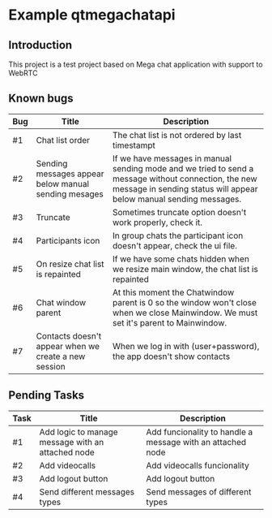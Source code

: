# Example qtmegachatapi #

## Introduction ##

This project is a test project based on Mega chat application with support to WebRTC

## Known bugs

| Bug | Title                                                | Description                                                                                                                                                                |
|-----|------------------------------------------------------|----------------------------------------------------------------------------------------------------------------------------------------------------------------------------|
| #1  | Chat list order                                      | The chat list is not ordered by last timestampt                                                                                                                            |
| #2  | Sending messages appear below manual sending mesages | If we have messages in manual sending mode and we tried to send a message without connection, the new message in sending status will appear below manual sending messages. |
| #3  | Truncate                                             | Sometimes truncate option doesn't work properly, check it.                                                                                                                 |
| #4  | Participants icon                                    | In group chats the participant icon doesn't appear, check the ui file.                                                                                                     |
| #5  | On resize chat list is repainted                     | If we have some chats hidden when we resize main window, the chat list is repainted                                                                                        |
| #6  | Chat window parent                                   | At this moment the Chatwindow parent is 0 so the window won't close when we close Mainwindow. We must set it's parent to Mainwindow.                                       |
| #7  | Contacts doesn't appear when we create a new session | When we log in with (user+password), the app doesn't show contacts                                                                                                         |



## Pending Tasks

| Task         | Title                                             | Description                                                |
|--------------|---------------------------------------------------|------------------------------------------------------------|
| #1           | Add logic to manage message with an attached node | Add funcionality to handle a message with an attached node |
| #2           | Add videocalls                                    | Add videocalls funcionality                                |
| #3           | Add logout button                                 | Add logout button                                          |
| #4           | Send different messages types                     | Send messages of different types                           |
